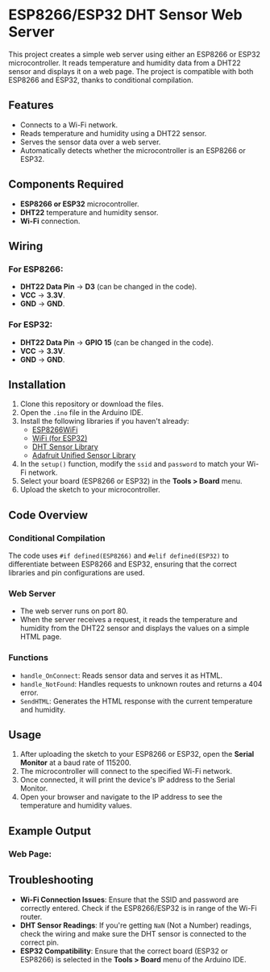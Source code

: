 # ESP8266/ESP32 DHT Sensor Web Server

This project creates a simple web server using either an ESP8266 or ESP32 microcontroller. It reads temperature and humidity data from a DHT22 sensor and displays it on a web page. The project is compatible with both ESP8266 and ESP32, thanks to conditional compilation.

## Features

- Connects to a Wi-Fi network.
- Reads temperature and humidity using a DHT22 sensor.
- Serves the sensor data over a web server.
- Automatically detects whether the microcontroller is an ESP8266 or ESP32.

## Components Required

- **ESP8266 or ESP32** microcontroller.
- **DHT22** temperature and humidity sensor.
- **Wi-Fi** connection.

## Wiring

### For ESP8266:
- **DHT22 Data Pin** -> **D3** (can be changed in the code).
- **VCC** -> **3.3V**.
- **GND** -> **GND**.

### For ESP32:
- **DHT22 Data Pin** -> **GPIO 15** (can be changed in the code).
- **VCC** -> **3.3V**.
- **GND** -> **GND**.

## Installation

1. Clone this repository or download the files.
2. Open the `.ino` file in the Arduino IDE.
3. Install the following libraries if you haven't already:
    - [ESP8266WiFi](https://github.com/esp8266/Arduino)
    - [WiFi (for ESP32)](https://github.com/espressif/arduino-esp32)
    - [DHT Sensor Library](https://github.com/adafruit/DHT-sensor-library)
    - [Adafruit Unified Sensor Library](https://github.com/adafruit/Adafruit_Sensor)
4. In the `setup()` function, modify the `ssid` and `password` to match your Wi-Fi network.
5. Select your board (ESP8266 or ESP32) in the **Tools > Board** menu.
6. Upload the sketch to your microcontroller.

## Code Overview

### Conditional Compilation
The code uses `#if defined(ESP8266)` and `#elif defined(ESP32)` to differentiate between ESP8266 and ESP32, ensuring that the correct libraries and pin configurations are used.

### Web Server
- The web server runs on port 80.
- When the server receives a request, it reads the temperature and humidity from the DHT22 sensor and displays the values on a simple HTML page.

### Functions
- `handle_OnConnect`: Reads sensor data and serves it as HTML.
- `handle_NotFound`: Handles requests to unknown routes and returns a 404 error.
- `SendHTML`: Generates the HTML response with the current temperature and humidity.

## Usage

1. After uploading the sketch to your ESP8266 or ESP32, open the **Serial Monitor** at a baud rate of 115200.
2. The microcontroller will connect to the specified Wi-Fi network.
3. Once connected, it will print the device's IP address to the Serial Monitor.
4. Open your browser and navigate to the IP address to see the temperature and humidity values.

## Example Output

### Web Page:

## Troubleshooting

- **Wi-Fi Connection Issues**: Ensure that the SSID and password are correctly entered. Check if the ESP8266/ESP32 is in range of the Wi-Fi router.
- **DHT Sensor Readings**: If you're getting `NaN` (Not a Number) readings, check the wiring and make sure the DHT sensor is connected to the correct pin.
- **ESP32 Compatibility**: Ensure that the correct board (ESP32 or ESP8266) is selected in the **Tools > Board** menu of the Arduino IDE.
